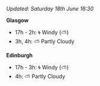 *Updated: Saturday 18th June 16:30*

**Glasgow**

* 17h - 2h: :cyclone: Windy (:partly_sunny:)
* 3h, 4h: :partly_sunny: Partly Cloudy

**Edinburgh**

* 17h - 3h: :cyclone: Windy (:partly_sunny:)
* 4h: :partly_sunny: Partly Cloudy
